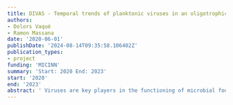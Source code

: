 ```yaml
---
title: DIVAS - Temporal trends of planktonic viruses in an oligotrophic coastal system
authors:
- Dolors Vaqué
- Ramon Massana
date: '2020-06-01'
publishDate: '2024-08-14T09:35:58.106402Z'
publication_types:
- project
funding: 'MICINN'
summary: 'Start: 2020 End: 2023'
start: '2020'
end: '2023'
abstract: ' Viruses are key players in the functioning of microbial food webs, affect all biogeochemical cycles, can manipulate microbial metabolisms, and each infection has the potential to introduce new genetic information into the cell or progeny viruses, thereby driving genetic remodeling of both host and viral populations. Hence, viruses are considered the largest reservoir of genetic diversity. In recent years, the improvement in methods for counting viral abundance and the use of molecular tools to study their diversity have allowed progress in understanding the ecology and spatial distribution of viruses in the ocean. However, there is a lack of knowledge about the temporal patterns of viral abundance, diversity and the impact on their hosts (virus-host interactions) in the sea. Indeed, to perform these studies, it is necessary the availability of time series where these variables are considered together with other biotic and abiotic environmental parameters. Since 2001, there has been a continuous monthly monitoring of microbial abundances, diversity and biogeochemical functions in the Blanes Bay Microbial Observatory (BBMO, Catalan coast), constituting an ideal time-series for the present proposal. The main goal of the DIVAS project is to detect, within the context of the BBMO time series, the existence of recurrent seasonal and interannual patterns in viral abundance, viral diversity and virus-host interactions. Furthermore, we will investigate how these temporal trends are shaped by biotic (abundance of viruses, prokaryotes and protists, together with their diversity and activity) and abiotic parameters (light, temperature, salinity and nutrients), some of them indicators of climate change. We will also identify specific viruses infecting dominant prokaryotic and picoeukaryotic species using single cell genomics. The relative abundance over time of specific viruses will be investigated in environmental sequencing datasets (metaviromes and metagenomes). The metaviromes (&#8804;0.2 μm size fraction) are expected to have free viruses, mostly bacteriophages, while the metagenomes (0.2-3 μm) would include larger free viruses (mostly infecting eukaryotes) and viruses within bacterial and picoeukaryotic cells. Finally, we will evaluate the temporal links of planktonic viruses with abiotic and biotic parameters, how these affect and shape viral abundance community structure and virus-host interactions, and whether there is a hint relating viral ecology and climate change. '
---
```

